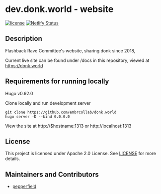 # dev.donk.world - website

[![license](https://img.shields.io/badge/LICENSE-Apache%202.0-green)](https://github.com/embrcollab/donk.world/blob/main/LICENSE)
[![Netlify Status](https://api.netlify.com/api/v1/badges/22ef0765-b9cc-4fb6-a48c-909c46b1ddc8/deploy-status)](https://app.netlify.com/sites/donk-world/deploys)

## Description

Flashback Rave Committee's website, sharing donk since 2018,

Current live site can be found under /docs in this repository, viewed at https://donk.world

## Requirements for running locally

Hugo v0.92.0

Clone locally and run development server

```
git clone https://github.com/embrcollab/donk.world
hugo server -D --bind 0.0.0.0
```

View the site at http://$hostname:1313 or http://localhost:1313

## License

This project is licensed under Apache 2.0 License. See [LICENSE](/LICENSE) for more details.

## Maintainers and Contributors

- [pepperfield](https://github.com/dickpepperfield)
